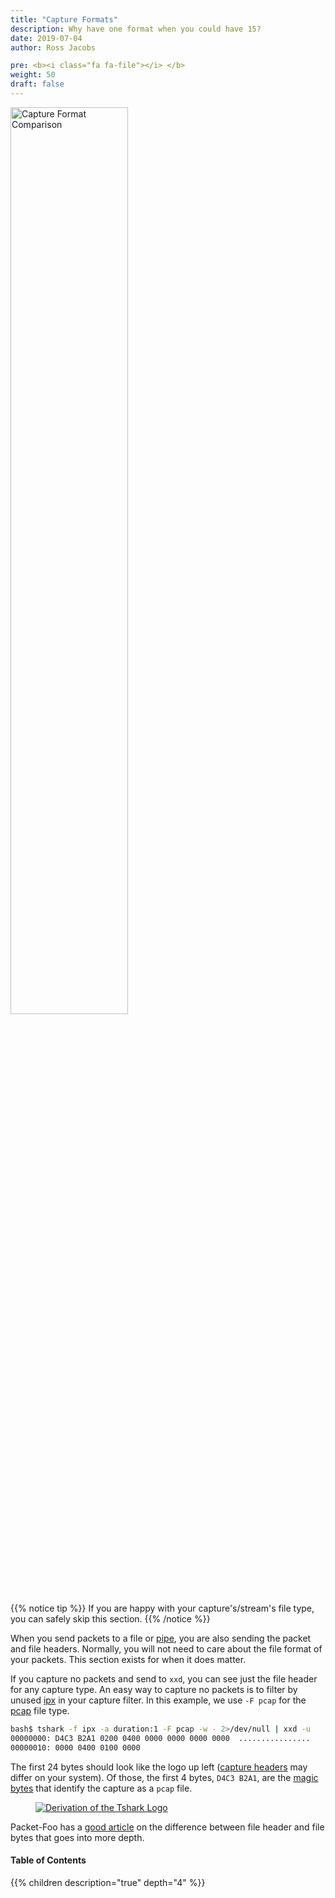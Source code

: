 ```yaml
---
title: "Capture Formats"
description: Why have one format when you could have 15?
date: 2019-07-04
author: Ross Jacobs

pre: <b><i class="fa fa-file"></i> </b>
weight: 50
draft: false
---
```


<a href="/formats/format_usage"><img src="/images/google_pie_chart.png" alt="Capture Format Comparison" style="width:61%"></a>

{{% notice tip %}}
If you are happy with your capture's/stream's file type, you can safely skip this section.
{{% /notice %}}

When you send packets to a file or [pipe](/capture/sources/pipe/), you
are also sending the packet and file headers. Normally, you will not need
to care about the file format of your packets. This section exists for when it does matter.

If you capture no packets and send to `xxd`, you can see just the file header for any capture type.
An easy way to capture no packets is to filter by unused [ipx](https://en.wikipedia.org/wiki/Internetwork_Packet_Exchange) in your capture filter.
In this example, we use `-F pcap` for the [pcap](/formats/pcap_format/) file type.

```bash
bash$ tshark -f ipx -a duration:1 -F pcap -w - 2>/dev/null | xxd -u
00000000: D4C3 B2A1 0200 0400 0000 0000 0000 0000  ................
00000010: 0000 0400 0100 0000
```

The first 24 bytes should look like the logo up left ([capture headers](/formats/sample_capture_headers/) may differ on your system).
Of those, the first 4 bytes, `D4C3 B2A1`, are the [magic bytes](/formats/magic_numbers/) that identify the capture as a `pcap` file.

<a href="/formats/format_usage"><img src="/images/logo_pcap_header.png" alt="Derivation of the Tshark Logo" style="text-align:left;margin:0px;margin-left:40px;"></a>

Packet-Foo has a [good article](https://blog.packet-foo.com/2015/08/frame-bytes-vs-frame-file-headers/) on the difference between file header and file bytes that goes into more depth.

#### Table of Contents

{{% children description="true" depth="4" %}}
